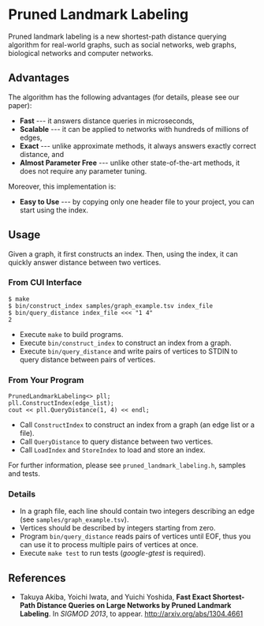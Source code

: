 Pruned Landmark Labeling
========================

Pruned landmark labeling is a new shortest-path distance querying algorithm for real-world graphs, such as social networks, web graphs, biological networks and computer networks.

## Advantages
The algorithm has the following advantages (for details, please see our paper):

* **Fast** --- it answers distance queries in microseconds,
* **Scalable** --- it can be applied to networks with hundreds of millions of edges,
* **Exact** --- unlike approximate methods, it always answers exactly correct distance, and
* **Almost Parameter Free** --- unlike other state-of-the-art methods, it does not require any parameter tuning.

Moreover, this implementation is:

* **Easy to Use** --- by copying only one header file to your project, you can start using the index.

## Usage
Given a graph, it first constructs an index. Then, using the index, it can quickly answer distance between two vertices.

### From CUI Interface

    $ make
    $ bin/construct_index samples/graph_example.tsv index_file
    $ bin/query_distance index_file <<< "1 4"
    2

* Execute `make` to build programs.
* Execute `bin/construct_index` to construct an index from a graph.
* Execute `bin/query_distance` and write pairs of vertices to STDIN to query distance between pairs of vertices.



### From Your Program

    PrunedLandmarkLabeling<> pll;
    pll.ConstructIndex(edge_list);
    cout << pll.QueryDistance(1, 4) << endl;

* Call `ConstructIndex` to construct an index from a graph (an edge list or a file).
* Call `QueryDistance` to query distance between two vertices.
* Call `LoadIndex` and `StoreIndex` to load and store an index.

For further information, please see `pruned_landmark_labeling.h`, samples and tests.

### Details

* In a graph file, each line should contain two integers describing an edge (see `samples/graph_example.tsv`).
* Vertices should be described by integers starting from zero.
* Program `bin/query_distance` reads pairs of vertices until EOF, thus you can use it to process multiple pairs of vertices at once.
* Execute `make test` to run tests (*google-gtest* is required).

## References

* Takuya Akiba, Yoichi Iwata, and Yuichi Yoshida, **Fast Exact Shortest-Path Distance Queries on Large Networks by Pruned Landmark Labeling**.
In *SIGMOD 2013*, to appear. http://arxiv.org/abs/1304.4661
